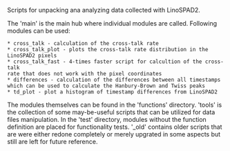 Scripts for unpacking ana analyzing data collected with LinoSPAD2.

The 'main' is the main hub where individual modules are called.
Following modules can be used:

    * cross_talk - calculation of the cross-talk rate
    * cross_talk_plot - plots the cross-talk rate distribution in the
    LinoSPAD2 pixels
    * cross_talk_fast - 4-times faster script for calcultion of the cross-talk
    rate that does not work with the pixel coordinates
    * differences - calculation of the differences between all timestamps
    which can be used to calculate the Hanbury-Brown and Twiss peaks
    * td_plot - plot a histogram of timestamp differences from LinoSPAD2

The modules themselves can be found in the 'functions' directory. 'tools' is the collection of some may-be-useful scripts that can be utilized for data files manipulation. In the 'test' directory, modules without the function definition are placed for functionality tests. '_old' contains older scripts that are were either redone completely or merely upgrated in some aspects but still are left for future reference.
